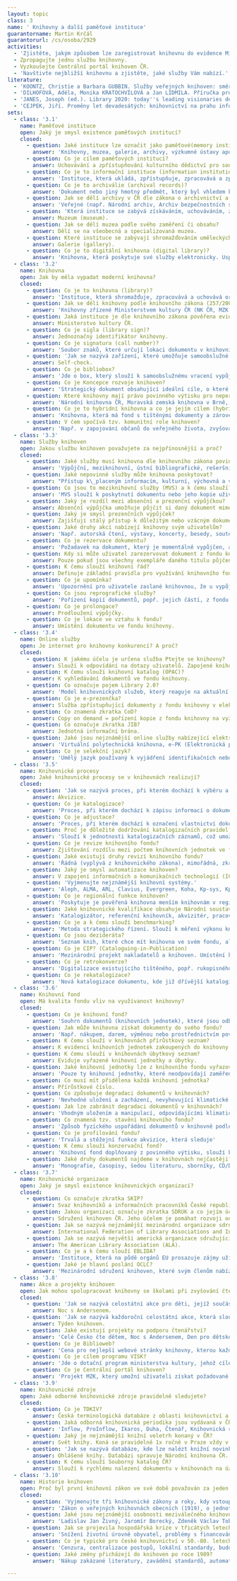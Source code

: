 ```yaml
---
layout: topic
class: 3
name: ' Knihovny a další paměťové instituce'
guarantorname: Martin Krčál
guarantorurl: /cs/osoba/2929
activities:
  - 'Zjistěte, jakým způsobem lze zaregistrovat knihovnu do evidence Ministerstva kultury ČR.'
  - Zpropagujte jednu službu knihovny.
  - Vyzkoušejte Centrální portál knihoven ČR.
  - 'Navštivte nejbližší knihovnu a zjistěte, jaké služby Vám nabízí.'
literature:
  - 'KOONTZ, Christie a Barbara GUBBIN. Služby veřejných knihoven: směrnice IFLA. 2., zcela přeprac. vyd. Praha: Národní knihovna České republiky - Knihovnický institut, 2012, 203 s. ISBN 9788070506127. Dostupné také z: http://www.ifla.org/files/assets/hq/publications/series/147-cs.pdf'
  - 'DILHOFOVÁ, Adéla, Monika KRATOCHVÍLOVÁ a Jan LIDMILA. Příručka pro knihovníky veřejných knihoven. Vyd. 1. Brno: Moravská zemská knihovna, 2013, 59 s. ISBN 978-807-0511-992. Dostupné také z: http://www.mzk.cz/pro-knihovny/vzdelavani-knihovniku/prirucka-pro-knihovniky'
  - 'JANES, Joseph (ed.). Library 2020: today''s leading visionaries describe tomorrow''s library. Lanham: Scarecrow Press, 2013, vi, 161 s. ISBN 978-0-8108-8714-5.'
  - 'CEJPEK, Jiří. Proměny let devadesátých: knihovnictví na prahu informačního věku - děje, myšlenky a názory. Praha: Svaz knihovníků a informačních pracovníků ČR, 2005, 79 s. Aktuality SKIP. ISBN 80-858-5115-6.'
sets:
  - class: '3.1'
    name: Paměťové instituce
    open: Jaký je smysl existence paměťových institucí?
    closed:
      - question: Jaké instituce lze označit jako paměťové(memory institution)? 
        answer: 'Knihovny, muzea, galerie, archivy, výzkumné ústavy apod.'
      - question: Co je cílem paměťových institucí?
        answer: Uchovávání a zpřístupňování kulturního dědictví pro současné i budoucí generace.
      - question: Co je to informační instituce (information institution)? 
        answer: 'Instituce, která ukládá, zpřístupňuje, zpracovává a zprostředkovává informace.'
      - question: Co je to archiválie (archival records)? 
        answer: 'Dokument nebo jiný hmotný předmět, který byl vhledem k době vzniku, obsahu, původu, vnějším znakům a trvalé hodnotě uložen do archivu.'
      - question: Jak se dělí archivy v ČR dle zákona o archivnictví a spisové službě?
        answer: 'Veřejné (např. Národní archiv, Archiv bezpečnostních složek, Státní oblastní archivy, specializované archivy apod.) a soukromé archivy.'
      - question: 'Která instituce se zabývá získáváním, uchováváním, zkoumáním, zprostředkováním a vystavováním hmotných dokladů o člověku a jeho prostředí?'
        answer: Muzeum (museum). 
      - question: Jak se dělí muzea podle svého zaměření či obsahu?
        answer: Dělí se na všeobecná a specializovaná muzea.
      - question: Které instituce se zabývají shromažďováním uměleckých sbírek?
        answer: Galerie (gallery). 
      - question: Co je to digitální knihovna (digital library)? 
        answer: 'Knihovna, která poskytuje své služby elektronicky. Uspořádané dokumenty mají elektronickou podobu a jsou dostupné prostřednictvím sítě.'
  - class: '3.2'
    name: Knihovna
    open: Jak by měla vypadat moderní knihovna?
    closed:
      - question: Co je to knihovna (library)? 
        answer: 'Instituce, která shromažďuje, zpracovává a uchovává organizovanou sbírku dokumentů a poskytuje knihovnické a informační služby uživatelům.'
      - question: Jak se dělí knihovny podle knihovního zákona (257/2001 Sb.)?
        answer: 'Knihovny zřízené Ministerstvem kultury ČR (NK ČR, MZK a Knihovna K. E. Macana), krajské knihovny, základní knihovny, specializované knihovny.'
      - question: Jaká instituce je dle knihovního zákona pověřena evidencí knihoven?
        answer: Ministerstvo kultury ČR.
      - question: Co je sigla (library sign)? 
        answer: Jednoznačný identifikátor knihovny.
      - question: Co je signatura (call number)? 
        answer: 'Soubor znaků, které určují lokaci dokumentu v knihovním fondu.'
      - question: 'Jak se nazývá zařízení, které umožňuje samoobslužné půjčování bez asistence knihovníka?'
        answer: Self-check.
      - question: Co je bibliobox?
        answer: 'Jde o box, který slouží k samoobslužnému vracení vypůjčených dokumentů z knihovny. Vracet dokumenty lze i mimo její provozní dobu.'
      - question: Co je Koncepce rozvoje knihoven?
        answer: 'Strategický dokument obsahující ideální cíle, o které by měly všechny knihovny usilovat.'
      - question: Které knihovny mají právo povinného výtisku pro neperiodické publikace?
        answer: 'Národní knihovna ČR, Moravská zemská knihovna v Brně, Státní vědecká knihovna v Olomouci a příslušná krajská knihovna'
      - question: Co je to hybridní knihovna a co je jejím cílem (hybrid library)? 
        answer: 'Knihovna, která má fond s tištěnými dokumenty a zároveň zpřístupňuje i digitální knihovnu. Jejím cílem je rozšířit své služby.'
      - question: V čem spočívá tzv. komunitní role knihoven?
        answer: 'Např. v zapojování občanů do veřejného života, zvyšování potenciálu místa či podporou komunikace a sociálního kapitálu.'
  - class: '3.3'
    name: Služby knihoven
    open: Jakou službu knihoven považujete za nejpřínosnější a proč?
    closed:
      - question: Jaké služby musí knihovna dle knihovního zákona povinně a bezplatně poskytovat?
        answer: 'Výpůjční, meziknihovní, ústní bibliografické, rešeršní a referenční služby, poskytování informací z vnějších zdrojů a přístup k internetu.'
      - question: Jaké nepovinné služby může knihovna poskytovat?
        answer: "Přístup k\_placeným informacím, kulturní, výchovná a vzdělávací činnost, vydávání publikací, reprografické služby, písemné rešerše apod."
      - question: Co jsou to meziknihovní služby (MVS) a k čemu slouží?
        answer: 'MVS slouží k poskytnutí dokumentu nebo jeho kopie uživateli z jiné knihovny, pokud ji ve fondu nemá knihovna, kde je uživatel zaregistrován.'
      - question: Jaký je rozdíl mezi absenční a prezenční výpůjčkou?
        answer: Absenční výpůjčka umožňuje půjčit si daný dokument mimo knihovnu. Prezenční výpůjčka slouží pouze ke studiu dokumentu v prostorách knihovny.
      - question: Jaký je smysl prezenčních výpůjček?
        answer: Zajišťují stálý přístup k důležitým nebo vzácným dokumentům v knihovnách a chrání cenné a drahé dokumenty před poškozením či ztrátou.
      - question: Jaké druhy akcí nabízejí knihovny svým uživatelům?
        answer: 'Např. autorská čtení, výstavy, koncerty, besedy, soutěže, vzdělávací programy, spolupráce se školami apod.'
      - question: Co je rezervace dokumentu?
        answer: 'Požadavek na dokument, který je momentálně vypůjčen, ale uživatel o něj má zájem.'
      - question: Kdy si může uživatel zarezervovat dokument z fondu knihovny?
        answer: Pouze pokud jsou všechny exempláře daného titulu půjčené nebo v daný okamžik nedostupné.
      - question: K čemu slouží knihovní řád?
        answer: Definuje základní pravidla pro využívání knihovního fondu a služeb. Určuje práva a povinnosti uživatelů a knihovny.
      - question: Co je upomínka?
        answer: 'Upozornění pro uživatele zaslané knihovnou, že u vypůjčeného dokumentu již byla překročena výpůjční lhůta.'
      - question: Co jsou reprografické služby?
        answer: 'Pořízení kopií dokumentů, popř. jejich částí, z fondu knihovny prostřednictvím reprografických technologií (např. kopírky, tiskárny apod.).'
      - question: Co je prolongace?
        answer: Prodloužení výpůjčky.
      - question: Co je lokace ve vztahu k fondu?
        answer: Umístění dokumentu ve fondu knihovny.
  - class: '3.4'
    name: Online služby
    open: Je internet pro knihovny konkurencí? A proč?
    closed:
      - question: K jakému účelu je určena služba Ptejte se knihovny?
        answer: Slouží k odpovídání na dotazy uživatelů. Zapojené knihovny hledají odpovědi a doporučují vhodné zdroje k dané problematice.
      - question: K čemu slouží knihovní katalog (OPAC)?
        answer: K vyhledávání dokumentů ve fondu knihovny.
      - question: Co označuje pojem Library 2.0?
        answer: 'Model knihovnických služeb, který reaguje na aktuální a měnící se potřeby uživatelů. Využívá elektronické prostředí a koncept Webu 2.0.'
      - question: Co je e-prezenčka?
        answer: Služba zpřístupňující dokumenty z fondu knihovny v elektronické podobě v jejích prostorách.
      - question: Co znamená zkratka CoD?
        answer: Copy on demand = pořízení kopie z fondu knihovny na vyžádání uživatele.
      - question: Co označuje zkratka JIB?
        answer: Jednotná informační brána.
      - question: Jaké jsou nejznámější online služby nabízející elektronické dodávání dokumentů?
        answer: 'Virtuální polytechnická knihovna, e-PK (Elektronická pedagogická knihovna), eDDO.'
      - question: Co je selekční jazyk?
        answer: 'Umělý jazyk používaný k vyjádření identifikačních nebo obsahových selekčních údajů za účelem pořádání, ukládání a vyhledávání dokumentů.'
  - class: '3.5'
    name: Knihovnické procesy
    open: Jaké knihovnické procesy se v knihovnách realizují?
    closed:
      - question: 'Jak se nazývá proces, při kterém dochází k výběru a získávání dokumentů za účelem vytváření a doplňování knihovního fondu?'
        answer: Akvizice.
      - question: Co je katalogizace?
        answer: 'Proces, při kterém dochází k zápisu informací o dokumentu do knihovního systému, tedy k tvorbě katalogizačního záznamu.'
      - question: Co je adjustace?
        answer: 'Proces, při kterém dochází k označení vlastnictví dokumentu štítky, jeho obalení, přidělení signatury a kontrole faktury.'
      - question: Proč je důležité dodržování katalogizačních pravidel?
        answer: 'Slouží k jednotnosti katalogizačních záznamů, což umožňuje jejich výměnu s dalšími knihovnami a efektivní vyhledávání.'
      - question: Co je revize knihovního fondu?
        answer: Zjišťování rozdílu mezi počtem knihovních jednotek ve fondu a reálným stavem.
      - question: Jaké existují druhy revizí knihovního fondu?
        answer: 'Řádná (vyplývá z knihovnického zákona), mimořádná, zkrácená, namátková.'
      - question: Jaký je smysl automatizace knihoven?
        answer: V zapojení informačních a komunikačních technologií (ICT) do činností knihoven a ve zvýšení efektivity jejich procesů.
      - question: 'Vyjmenujte nejznámější knihovní systémy.'
        answer: 'Aleph, ALMA, ARL, Clavius, Evergreen, Koha, Kp-sys, KpWin, LANius, T Series.'
      - question: Co je regionální funkce knihoven?
        answer: 'Poskytuje je pověřená knihovna menším knihovnám v regionu (např. poradenství, centrální nákup, výměnné fondy, vzdělávání knihovníků apod.).'
      - question: Jaké knihovnické kvalifikace obsahuje Národní soustava povolání?
        answer: 'Katalogizátor, referenční knihovník, akvizitér, pracovník správy fondů, knihovník v přímých službách.'
      - question: Co je a k čemu slouží benchmarking?
        answer: 'Metoda strategického řízení. Slouží k měření výkonu knihoven, jejich srovnávání a zlepšování služeb.'
      - question: Co jsou dezideráta?
        answer: 'Seznam knih, které chce mít knihovna ve svém fondu, ale tyto knihy nejsou momentálně na trhu dostupné.'
      - question: Co je CIP? (Cataloguing-in-Publication)
        answer: 'Mezinárodní projekt nakladatelů a knihoven. Umístění katalogizačního záznamu dokumentu, který je otištěn v knize na rubu titulního listu.'
      - question: Co je retrokonverze?
        answer: 'Digitalizace existujícího tištěného, popř. rukopisného katalogu za pomoci informačních technologií.'
      - question: Co je rekatalogizace?
        answer: 'Nová katalogizace dokumentu, kde již dřívější katalogizační záznam nevyhovuje potřebám knihovny.'
  - class: '3.6'
    name: Knihovní fond
    open: Má kvalita fondu vliv na využívanost knihovny?
    closed:
      - question: Co je knihovní fond?
        answer: 'Souhrn dokumentů (knihovních jednotek), které jsou odborně zpracované a které zpřístupňuje uživatelům daná knihovna.'
      - question: Jak může knihovna získat dokumenty do svého fondu?
        answer: 'Např. nákupem, darem, výměnou nebo prostřednictvím povinného výtisku (pouze vybrané knihovny definované zákonem).'
      - question: K čemu slouží v knihovnách přírůstkový seznam?
        answer: K evidenci knihovních jednotek zakoupených do knihovny.
      - question: K čemu slouží v knihovnách úbytkový seznam?
        answer: Eviduje vyřazené knihovní jednotky a úbytky.
      - question: Jaké knihovní jednotky lze z knihovního fondu vyřazovat?
        answer: 'Pouze ty knihovní jednotky, které neodpovídají zaměření knihovny, jsou multiplikáty nebo jsou opotřebované, neúplné, poškozené či ztracené.'
      - question: Co musí mít přidělena každá knihovní jednotka?
        answer: Přírůstkové číslo.
      - question: Co způsobuje degradaci dokumentů v knihovnách?
        answer: 'Nevhodné uložení a zacházení, nevyhovující klimatické podmínky (vlhkost, teplota, světlo, prach), biologičtí činitelé (plísně, živočichové).'
      - question: Jak lze zabránit degradaci dokumentů v knihovnách?
        answer: 'Vhodným uložením a manipulací, odpovídajícími klimatickými podmínkami (vlhkost, teplota, světlo), opravami.'
      - question: Co znamená tzv. stavění knihovního fondu?
        answer: 'Způsob fyzického uspořádání dokumentů v knihovně podle určitého systému, který umožňuje jejich vyhledávání.'
      - question: Co je profilování fondu?
        answer: 'Trvalá a stěžejní funkce akvizice, která sleduje'
      - question: K čemu slouží konzervační fond?
        answer: 'Knihovní fond doplňovaný z povinného výtisku, slouží k uchovávání kulturního dědictví.'
      - question: Jaké druhy dokumentů najdeme v knihovnách nejčastěji?
        answer: 'Monografie, časopisy, šedou literaturu, sborníky, CD/DVD, hudebniny, kartografické materiály, e-zdroje.'
  - class: '3.7'
    name: Knihovnické organizace
    open: Jaký je smysl existence knihovnických organizací?
    closed:
      - question: Co označuje zkratka SKIP?
        answer: Svaz knihovníků a informačních pracovníků České republiky.
      - question: Jakou organizaci označuje zkratka SDRUK a co jejím účelem?
        answer: Sdružení knihoven ČR. Jeho účelem je pomáhat rozvoji odborných a veřejných knihoven.
      - question: Jak se nazývá nejznámější mezinárodní organizace sdružující knihovny?
        answer: International Federation of Library Associations and Institutions (IFLA).
      - question: Jak se nazývá největší americká organizace sdružující knihovny?
        answer: The American Library Association (ALA).
      - question: Co je a k čemu slouží EBLIDA?
        answer: 'Instituce, která na půdě orgánů EU prosazuje zájmy uživatelů a pracovníků knihoven, archivů a informačních a dokumentačních služeb.'
      - question: Jaké je hlavní poslání OCLC?
        answer: 'Mezinárodní sdružení knihoven, které svým členům nabízí podporu při rozvoji služeb a při efektivním zpřístupňování informací uživatelům.'
  - class: '3.8'
    name: Akce a projekty knihoven
    open: Jak mohou spolupracovat knihovny se školami při zvyšování čtenářské gramotnosti dětí?
    closed:
      - question: 'Jak se nazývá celostátní akce pro děti, jejíž součástí je přespání v prostorách knihovny?'
        answer: Noc s Andersenem.
      - question: 'Jak se nazývá každoroční celostátní akce, která slouží k propagaci knihoven, organizuje ji SKIP a koná se vždy v říjnu?'
        answer: Týden knihoven.
      - question: Jaké existují projekty na podporu čtenářství?
        answer: 'Celé Česko čte dětem, Noc s Andersenem, Den pro dětskou knihu, Čtesyrád, Bibliohelp, Čítárny.cz.'
      - question: Co je Biblioweb?
        answer: 'Cena pro nejlepší webové stránky knihovny, kterou každoročně uděluje SKIP.'
      - question: Co je cílem programu VISK?
        answer: 'Jde o dotační program ministerstva kultury, jehož cílem je rozvíjet veřejné informační služby knihoven za využití ICT.'
      - question: Co je Centrální portál knihoven?
        answer: 'Projekt MZK, který umožní uživateli získat požadované informace a dokumenty v tištěné nebo digitální formě kdykoli, odkudkoli a kdekoli.'
  - class: '3.9'
    name: Knihovnické zdroje
    open: Jaké odborné knihovnické zdroje pravidelně sledujete?
    closed:
      - question: Co je TDKIV?
        answer: Česká terminologická databáze z oblasti knihovnictví a informační vědy. Vysvětluje oborové pojmy a nabízí také jejich anglické ekvivalenty.
      - question: Jaká odborná knihovnická periodika jsou vydávaná v ČR?
        answer: 'Inflow, ProInflow, Ikaros, Duha, Čtenář, Knihovnická revue, Revue Vysočina, Knihovna.'
      - question: Jaký je nejznámější knižní veletrh konaný v ČR?
        answer: Svět knihy. Koná se pravidelně 1x ročně v Praze vždy v květnu.
      - question: 'Jak se nazývá databáze, kde lze nalézt knižní novinky vydávané na území ČR? Kdo ji spravuje?'
        answer: Ohlášené knihy. Databázi spravuje Národní knihovna ČR.
      - question: K čemu slouží Souborný katalog ČR?
        answer: Slouží k rychlému nalezení dokumentu v knihovnách na území České republiky.
  - class: '3.10'
    name: Historie knihoven
    open: Proč byl první knihovní zákon ve své době považován za jeden z nejlepších knihovních zákonů na světě?
    closed:
      - question: 'Vyjmenujte tři knihovnické zákony a roky, kdy vstoupily v platnost.'
        answer: 'Zákon o veřejných knihovnách obecních (1919), o jednotné soustavě knihoven (1959), o knihovnách a podmínkách provozování VKIS (2001).'
      - question: Jaké jsou nejznámější osobnosti meziválečného knihovnictví?
        answer: 'Ladislav Jan Živný, Jaromír Borecký, Zdeněk Václav Tobolka, Jiří Mahen, Antonín Sova.'
      - question: Jak se projevila hospodářská krize v třicátých letech 20. století na chodu knihoven?
        answer: 'Snížení životní úrovně obyvatel, problémy s financováním knihoven, větší využívanost knihoven, masový nákup brakové literatury.'
      - question: Co je typické pro české knihovnictví v 50.-80. letech 20. stol.?
        answer: 'Cenzura, centralizace postupů, lokální standardy, budování jednotné soustavy knihoven, orientace na země socialistického bloku.'
      - question: Jaké změny přicházejí do knihoven po roce 1989?
        answer: 'Nákup zakázané literatury, zavádění standardů, automatizace knihovnických procesů, pořízení ICT, rekonstrukce, transformace knihoven.'

---
```

